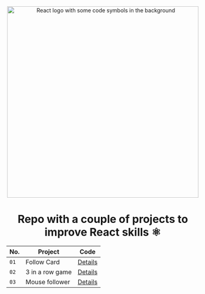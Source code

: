 <div align="center">

  <img alt="React logo with some code symbols in the background" src="https://github.com/roncalloj/practicing-react/assets/107959215/08219ae0-86f5-4c53-be0c-78d83272936c)" width="500" />
  
  # Repo with a couple of projects to improve React skills ⚛️

| No. | Project | Code |
| --- | ---- | --- |
| `01` | Follow Card | [Details](projects/01-follow-card/) |
| `02` | 3 in a row game | [Details](projects/02-sample-game/) |
| `03` | Mouse follower | [Details](projects/03-mouse-follower/) |

</div>



